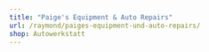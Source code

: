 ```yaml
---
title: "Paige's Equipment & Auto Repairs"
url: /raymond/paiges-equipment-und-auto-repairs/
shop: Autowerkstatt
---
```

